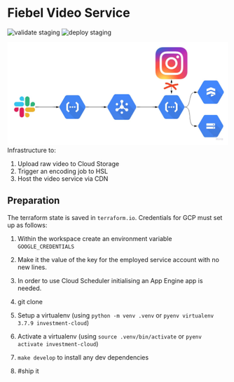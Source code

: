 # Fiebel Video Service
![validate staging](https://github.com/davidcava06/travelx-video-service/actions/workflows/main-pr.yaml/badge.svg?branch=main)
![deploy staging](https://github.com/davidcava06/travelx-video-service/actions/workflows/main-push.yaml/badge.svg)

![Cloud infrastructure for the Fiebel Video Service](/static/infra_diagram.jpg)
Infrastructure to:
1. Upload raw video to Cloud Storage
2. Trigger an encoding job to HSL
3. Host the video service via CDN

## Preparation
The terraform state is saved in `terraform.io`. Credentials for GCP must set up as follows:
1. Within the workspace create an environment variable `GOOGLE_CREDENTIALS`
2. Make it the value of the key for the employed service account with no new lines.
3. In order to use Cloud Scheduler initialising an App Engine app is needed.

4. git clone
5. Setup a virtualenv (using `python -m venv .venv` or `pyenv virtualenv 3.7.9 investment-cloud`)
6. Activate a virtualenv (using `source .venv/bin/activate` or `pyenv activate investment-cloud`)
7. `make develop` to install any dev dependencies
8. #ship it
